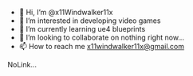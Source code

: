 - 👋 Hi, I’m @x11Windwalker11x
- 👀 I’m interested in developing video games
- 🌱 I’m currently learning ue4 blueprints
- 💞️ I’m looking to collaborate on nothing right now...
- 📫 How to reach me x11windwalker11x@gmail.com

<!---
x11Windwalker11x/Basesv2.0 is a ✨ special ✨ repository because its `README.md` (this file) appears on your GitHub profile.
You can click the Preview link to take a look at your changes.
---> NoLink...
